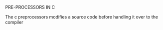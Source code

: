 PRE-PROCESSORS IN C

The c preprocessors modifies a source code before 
handling it over to the compiler
